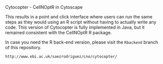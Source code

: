 Cytocopter - CellNOptR in Cytoscape

This results in a point and click interface where users can run the same steps as they would using an R script without having to actually write any code. This version of Cytocopter is fully implemented in Java, but it remained consistent with the CellNOptR R package. 

In case you need the R back-end version, please visit the `Rbackend` branch of this repository. 


	http://www.ebi.ac.uk/saezrodriguez/cno/cytocopter/
